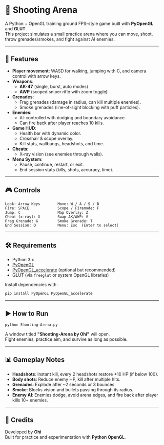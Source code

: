 
# 🎯 Shooting Arena

A Python + OpenGL training ground FPS-style game built with **PyOpenGL** and **GLUT**.  
This project simulates a small practice arena where you can move, shoot, throw grenades/smokes, and fight against AI enemies.

---

## 🚀 Features
- **Player movement**: WASD for walking, jumping with C, and camera control with arrow keys.  
- **Weapons**:  
  - **AK-47** (single, burst, auto modes)  
  - **AWP** (scoped sniper rifle with zoom toggle)  
- **Grenades**:  
  - Frag grenades (damage in radius, can kill multiple enemies).  
  - Smoke grenades (line-of-sight blocking with puff particles).  
- **Enemies**:  
  - AI-controlled with dodging and boundary avoidance.  
  - Can fire back after player reaches 10 kills.  
- **Game HUD**:  
  - Health bar with dynamic color.  
  - Crosshair & scope overlay.  
  - Kill stats, wallbangs, headshots, and time.  
- **Cheats**:  
  - X-ray vision (see enemies through walls).  
- **Menu System**:  
  - Pause, continue, restart, or exit.  
  - End session stats (kills, shots, accuracy, time).  

---

## 🎮 Controls
```
Look: Arrow Keys        Move: W / A / S / D
Fire: SPACE             Scope / Firemode: F
Jump: C                 Map Overlay: Z
Cheat (x-ray): X        Swap AK/AWP: V
Frag Grenade: G         Smoke Grenade: T
End Session: Q          Menu: Esc  (Enter to select)
```

---

## 🛠 Requirements
- Python 3.x  
- [PyOpenGL](https://pypi.org/project/PyOpenGL/)  
- [PyOpenGL_accelerate](https://pypi.org/project/PyOpenGL-accelerate/) (optional but recommended)  
- GLUT (via `freeglut` or system OpenGL libraries)

Install dependencies with:
```bash
pip install PyOpenGL PyOpenGL_accelerate
```

---

## ▶️ How to Run
```bash
python Shooting-Arena.py
```

A window titled **"Shooting-Arena by Ohi"** will open.  
Fight enemies, practice aim, and survive as long as possible.

---

## 📊 Gameplay Notes
- **Headshots**: Instant kill, every 2 headshots restore +10 HP (if below 100).  
- **Body shots**: Reduce enemy HP, kill after multiple hits.  
- **Grenades**: Explode after ~2 seconds or 3 bounces.  
- **Smoke**: Blocks vision and bullets passing through its radius.  
- **Enemy AI**: Enemies dodge, avoid arena edges, and fire back after player kills 10+ enemies.  

---

## 📝 Credits
Developed by **Ohi**  
Built for practice and experimentation with **Python OpenGL**.
